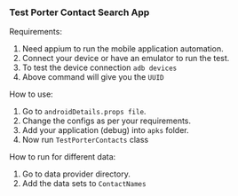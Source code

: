 ### **Test Porter Contact Search App**

Requirements:

1. Need appium to run the mobile application automation.
2. Connect your device or have an emulator to run the test.
3. To test the device connection `adb devices`
4. Above command will give you the `UUID`


How to use:

1. Go to `androidDetails.props file`.
2. Change the configs as per your requirements.
3. Add your application (debug) into `apks` folder.
4. Now run `TestPorterContacts` class

How to run for different data:

1. Go to data provider directory.
2. Add the data sets to `ContactNames`

